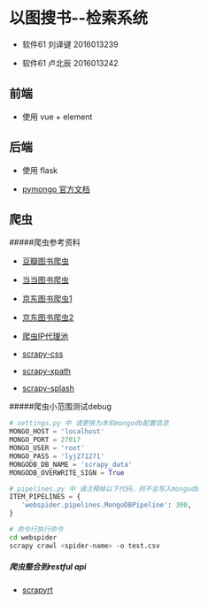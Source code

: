 # 以图搜书--检索系统
* 软件61 刘译键 2016013239

* 软件61 卢北辰 2016013242

## 前端

* 使用 vue + element



## 后端

* 使用 flask

* [pymongo 官方文档](https://api.mongodb.com/python/current/index.html)

## 爬虫

#####爬虫参考资料

* [豆瓣图书爬虫](https://github.com/40robber/ScrapyDouban)
* [当当图书爬虫](https://github.com/HunterChao/Dangdang/blob/master/Dangdang/dangdang/spiders/dangdang.py)
* [京东图书爬虫1](https://book.jd.com/booksort.html)
* [京东图书爬虫2](https://www.cnblogs.com/kangoroo/p/6071501.html)

* [爬虫IP代理池](https://scylla.wildcat.io/zh/latest/)

* [scrapy-css](<http://www.scrapyd.cn/doc/185.html>)

* [scrapy-xpath](http://www.scrapyd.cn/doc/186.html)

* [scrapy-splash](https://www.cnblogs.com/jclian91/p/8590617.html)

#####爬虫小范围测试debug

```python
# settings.py 中 请更换为本机mongodb配置信息
MONGO_HOST = 'localhost'
MONGO_PORT = 27017
MONGO_USER = 'root'
MONGO_PASS = 'lyj271271'
MONGODB_DB_NAME = 'scrapy_data'
MONGODB_OVERWRITE_SIGN = True
```

```python
# pipelines.py 中 请注释掉以下代码，则不会写入mongodb
ITEM_PIPELINES = {
   'webspider.pipelines.MongoDBPipeline': 300,
}
```

```bash
# 命令行执行命令
cd webspider
scrapy crawl <spider-name> -o test.csv
```



##### 爬虫整合到restful api

* [scrapyrt](https://www.cnblogs.com/lxbmaomao/p/10372235.html)